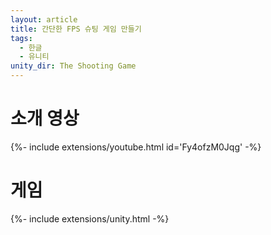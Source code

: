 ```yaml
---
layout: article
title: 간단한 FPS 슈팅 게임 만들기
tags:
  - 한글
  - 유니티
unity_dir: The Shooting Game
---
```


# 소개 영상

<div>{%- include extensions/youtube.html id='Fy4ofzM0Jqg' -%}</div>

# 게임

<div>{%- include extensions/unity.html -%}</div>

